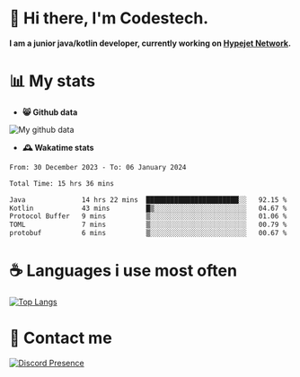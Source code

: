# 👋 Hi there, I'm Codestech.
**I am a junior java/kotlin developer, currently working on [Hypejet Network](https://github.com/Hypejet).**

# 📊 My stats
- **😸 Github data**

![My github data](https://github-readme-stats.vercel.app/api?username=Codestech1&count_private=true&include_all_commits=true&theme=codeSTACKr)

- **🕰️ Wakatime stats**
<!--START_SECTION:waka-->

```txt
From: 30 December 2023 - To: 06 January 2024

Total Time: 15 hrs 36 mins

Java              14 hrs 22 mins  ███████████████████████░░   92.15 %
Kotlin            43 mins         █▒░░░░░░░░░░░░░░░░░░░░░░░   04.67 %
Protocol Buffer   9 mins          ▒░░░░░░░░░░░░░░░░░░░░░░░░   01.06 %
TOML              7 mins          ▒░░░░░░░░░░░░░░░░░░░░░░░░   00.79 %
protobuf          6 mins          ▒░░░░░░░░░░░░░░░░░░░░░░░░   00.67 %
```

<!--END_SECTION:waka-->

# ☕ Languages i use most often
[![Top Langs](https://github-readme-stats.vercel.app/api/top-langs/?username=Codestech1&layout=compact&langs_count=8&exclude_repo=window5000.github.io&theme=codeSTACKr)](https://github.com/anuraghazra/github-readme-stats)

# 💬 Contact me
[![Discord Presence](https://lanyard.cnrad.dev/api/650718742157852740)](https://discord.com/users/650718742157852740)
</br>
